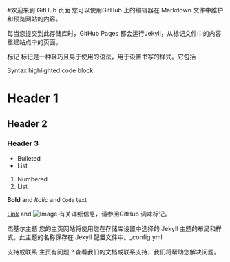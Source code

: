 #欢迎来到 GitHub 页面
您可以使用GitHub 上的编辑器在 Markdown 文件中维护和预览网站的内容。

每当您提交到此存储库时，GitHub Pages 都会运行Jekyll，从标记文件中的内容重建站点中的页面。

标记
标记是一种轻巧且易于使用的语法，用于设置书写的样式。它包括

Syntax highlighted code block

# Header 1
## Header 2
### Header 3

- Bulleted
- List

1. Numbered
2. List

**Bold** and _Italic_ and `Code` text

[Link](url) and ![Image](src)
有关详细信息，请参阅GitHub 调味标记。

杰基尔主题
您的主页网站将使用您在存储库设置中选择的 Jekyll 主题的布局和样式。此主题的名称保存在 Jekyll 配置文件中。_config.yml

支持或联系
主页有问题？查看我们的文档或联系支持，我们将帮助您解决问题。
